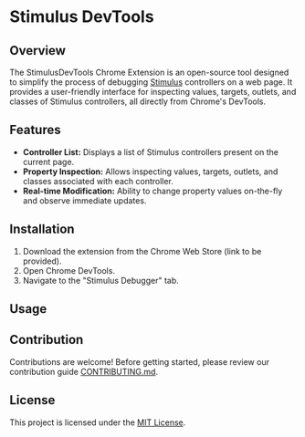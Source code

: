 # Stimulus DevTools

## Overview

The StimulusDevTools Chrome Extension is an open-source tool designed to simplify the process of debugging [Stimulus](https://stimulus.hotwired.dev/) controllers on a web page. It provides a user-friendly interface for inspecting values, targets, outlets, and classes of Stimulus controllers, all directly from Chrome's DevTools.

## Features

- **Controller List:** Displays a list of Stimulus controllers present on the current page.
- **Property Inspection:** Allows inspecting values, targets, outlets, and classes associated with each controller.
- **Real-time Modification:** Ability to change property values on-the-fly and observe immediate updates.

## Installation 

[//]: # (TODO: add link to chrome webstore)
1. Download the extension from the Chrome Web Store (link to be provided).
2. Open Chrome DevTools.
3. Navigate to the "Stimulus Debugger" tab.

## Usage

[//]: # (TODO)

## Contribution

[//]: # (TODO: Contributong)
Contributions are welcome! Before getting started, please review our contribution guide [CONTRIBUTING.md](CONTRIBUTING.md).

## License

This project is licensed under the [MIT License](LICENSE).